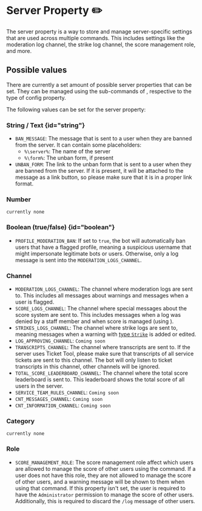 # Server Property ✏️

The server property is a way to store and manage server-specific settings that are used across multiple commands.
This includes settings like the moderation log channel, the strike log channel, the score management role, and more.

## Possible values

There are currently a set amount of possible server properties that can be set.
They can be managed using the sub-commands of [](config.topic), respective to the type of config property.

The following values can be set for the server property:

### String / Text {id="string"}

- `BAN_MESSAGE`: The message that is sent to a user when they are banned from the server. It can contain some
  placeholders:
    - `%\server%`: The name of the server
    - `%\form%`: The unban form, if present
- `UNBAN_FORM`: The link to the unban form that is sent to a user when they are banned from the server. If it is
  present, it will be attached to the message as a link button, so please make sure that it is in a proper link format.

### Number

`currently none`

### Boolean (true/false) {id="boolean"}

- `PROFILE_MODERATION_BAN`: If set to `true`, the bot will automatically ban users that have a flagged profile, meaning
  a suspicious username that might impersonate legitimate bots or users. Otherwise, only a log message is sent into the
  `MODERATION_LOGS_CHANNEL`.

### Channel

- `MODERATION_LOGS_CHANNEL`: The channel where moderation logs are sent to. This includes all messages about warnings
  and messages when a user is flagged.
- `SCORE_LOGS_CHANNEL`: The channel where special messages about the score system are sent to. This includes messages
  when a log was denied by a staff member and when score is managed (using [](manage-score.topic)).
- `STRIKES_LOGS_CHANNEL`: The channel where strike logs are sent to, meaning messages when a warning with [type
  `Strike`](Warning-Type.md) is added or edited.
- `LOG_APPROVING_CHANNEL`: `Coming soon`
- `TRANSCRIPTS_CHANNEL`: The channel where transcripts are sent to. If the server uses Ticket Tool, please make sure
  that transcripts of all service tickets are sent to this channel. The bot will only listen to ticket transcripts in
  this channel, other channels will be ignored.
- `TOTAL_SCORE_LEADERBOARD_CHANNEL`: The channel where the total score leaderboard is sent to. This leaderboard shows
  the total score of all users in the server.
- `SERVICE_TEAM_RULES_CHANNEL`: `Coming soon`
- `CNT_MESSAGES_CHANNEL`: `Coming soon`
- `CNT_INFORMATION_CHANNEL`: `Coming soon`

### Category

`currently none`

### Role

- `SCORE_MANAGEMENT_ROLE`: The score management role affect which users are allowed to manage the score of other users
  using the [](manage-score.topic) command. If a user does not have this role, they are not allowed to manage the score
  of other users, and a warning message will be shown to them when using that command. If this property isn't set, the
  user is required to have the `Administrator` permission to manage the score of other users. Additionally, this is
  required to discard the `/log` message of other users.
